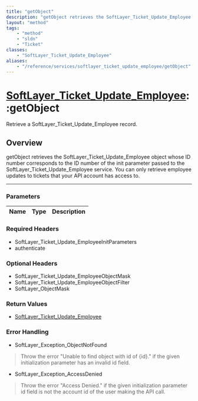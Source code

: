 ```yaml
---
title: "getObject"
description: "getObject retrieves the SoftLayer_Ticket_Update_Employee object whose ID number corresponds to the ID number of the init... "
layout: "method"
tags:
    - "method"
    - "sldn"
    - "Ticket"
classes:
    - "SoftLayer_Ticket_Update_Employee"
aliases:
    - "/reference/services/softlayer_ticket_update_employee/getObject"
---
```

# [SoftLayer_Ticket_Update_Employee](/reference/services/SoftLayer_Ticket_Update_Employee)::getObject


Retrieve a SoftLayer_Ticket_Update_Employee record.


## Overview 
getObject retrieves the SoftLayer_Ticket_Update_Employee object whose ID number corresponds to the ID number of the init parameter passed to the SoftLayer_Ticket_Update_Employee service. You can only retrieve employee updates to tickets that your API account has access to. 

-----

### Parameters 
|Name | Type | Description |
| --- | --- | --- |


### Required Headers
* SoftLayer_Ticket_Update_EmployeeInitParameters
* authenticate


### Optional Headers
* SoftLayer_Ticket_Update_EmployeeObjectMask
* SoftLayer_Ticket_Update_EmployeeObjectFilter
* SoftLayer_ObjectMask

### Return Values
* <a href='/reference/datatypes/SoftLayer_Ticket_Update_Employee'>SoftLayer_Ticket_Update_Employee </a>



### Error Handling

* SoftLayer_Exception_ObjectNotFound 

> Throw the error "Unable to find object with id of {id}." if the given initialization parameter has an invalid id field. 

* SoftLayer_Exception_AccessDenied 

> Throw the error "Access Denied." if the given initialization parameter id field is not the account id of the user making the API call. 



